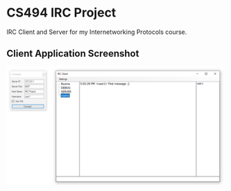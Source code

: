 # CS494 IRC Project

IRC Client and Server for my Internetworking Protocols course.

## Client Application Screenshot
![](assets/clientScreenshot.png)